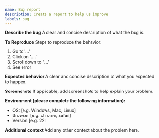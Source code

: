 ```yaml
---
name: Bug report
description: Create a report to help us improve
labels: bug
---
```


**Describe the bug** A clear and concise description of what the bug is.

**To Reproduce** Steps to reproduce the behavior:

1. Go to '...'
2. Click on '....'
3. Scroll down to '....'
4. See error

**Expected behavior** A clear and concise description of what you expected to happen.

**Screenshots** If applicable, add screenshots to help explain your problem.

**Environment (please complete the following information):**

- OS: [e.g. Windows, Mac, Linux]
- Browser [e.g. chrome, safari]
- Version [e.g. 22]

**Additional context** Add any other context about the problem here.
